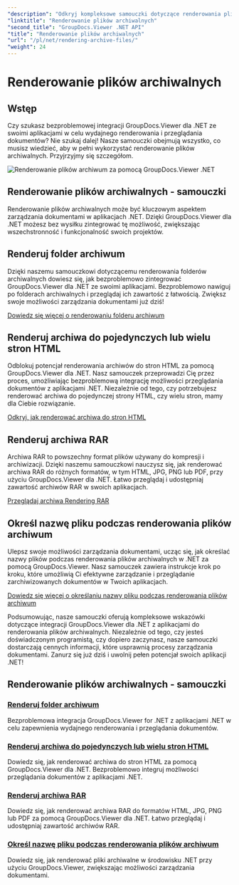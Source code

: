 ```yaml
---
"description": "Odkryj kompleksowe samouczki dotyczące renderowania plików archiwalnych przy użyciu GroupDocs.Viewer dla .NET. Zintegruj się bezproblemowo i wydajnie ze swoimi aplikacjami .NET."
"linktitle": "Renderowanie plików archiwalnych"
"second_title": "GroupDocs.Viewer .NET API"
"title": "Renderowanie plików archiwalnych"
"url": "/pl/net/rendering-archive-files/"
"weight": 24
---
```


# Renderowanie plików archiwalnych

## Wstęp

Czy szukasz bezproblemowej integracji GroupDocs.Viewer dla .NET ze swoimi aplikacjami w celu wydajnego renderowania i przeglądania dokumentów? Nie szukaj dalej! Nasze samouczki obejmują wszystko, co musisz wiedzieć, aby w pełni wykorzystać renderowanie plików archiwalnych. Przyjrzyjmy się szczegółom.

![Renderowanie plików archiwum za pomocą GroupDocs.Viewer .NET](/viewer/rendering-archive-files/image.png)

## Renderowanie plików archiwalnych - samouczki

Renderowanie plików archiwalnych może być kluczowym aspektem zarządzania dokumentami w aplikacjach .NET. Dzięki GroupDocs.Viewer dla .NET możesz bez wysiłku zintegrować tę możliwość, zwiększając wszechstronność i funkcjonalność swoich projektów.

## Renderuj folder archiwum

Dzięki naszemu samouczkowi dotyczącemu renderowania folderów archiwalnych dowiesz się, jak bezproblemowo zintegrować GroupDocs.Viewer dla .NET ze swoimi aplikacjami. Bezproblemowo nawiguj po folderach archiwalnych i przeglądaj ich zawartość z łatwością. Zwiększ swoje możliwości zarządzania dokumentami już dziś!

[Dowiedz się więcej o renderowaniu folderu archiwum](./render-archive-folder/)

## Renderuj archiwa do pojedynczych lub wielu stron HTML

Odblokuj potencjał renderowania archiwów do stron HTML za pomocą GroupDocs.Viewer dla .NET. Nasz samouczek przeprowadzi Cię przez proces, umożliwiając bezproblemową integrację możliwości przeglądania dokumentów z aplikacjami .NET. Niezależnie od tego, czy potrzebujesz renderować archiwa do pojedynczej strony HTML, czy wielu stron, mamy dla Ciebie rozwiązanie.

[Odkryj, jak renderować archiwa do stron HTML](./render-archives-html/)

## Renderuj archiwa RAR

Archiwa RAR to powszechny format plików używany do kompresji i archiwizacji. Dzięki naszemu samouczkowi nauczysz się, jak renderować archiwa RAR do różnych formatów, w tym HTML, JPG, PNG lub PDF, przy użyciu GroupDocs.Viewer dla .NET. Łatwo przeglądaj i udostępniaj zawartość archiwów RAR w swoich aplikacjach.

[Przeglądaj archiwa Rendering RAR](./render-rar/)

## Określ nazwę pliku podczas renderowania plików archiwum

Ulepsz swoje możliwości zarządzania dokumentami, ucząc się, jak określać nazwy plików podczas renderowania plików archiwalnych w .NET za pomocą GroupDocs.Viewer. Nasz samouczek zawiera instrukcje krok po kroku, które umożliwią Ci efektywne zarządzanie i przeglądanie zarchiwizowanych dokumentów w Twoich aplikacjach.

[Dowiedz się więcej o określaniu nazwy pliku podczas renderowania plików archiwum](./specify-filename-render-archive/)

Podsumowując, nasze samouczki oferują kompleksowe wskazówki dotyczące integracji GroupDocs.Viewer dla .NET z aplikacjami do renderowania plików archiwalnych. Niezależnie od tego, czy jesteś doświadczonym programistą, czy dopiero zaczynasz, nasze samouczki dostarczają cennych informacji, które usprawnią procesy zarządzania dokumentami. Zanurz się już dziś i uwolnij pełen potencjał swoich aplikacji .NET!
## Renderowanie plików archiwalnych - samouczki
### [Renderuj folder archiwum](./render-archive-folder/)
Bezproblemowa integracja GroupDocs.Viewer for .NET z aplikacjami .NET w celu zapewnienia wydajnego renderowania i przeglądania dokumentów.
### [Renderuj archiwa do pojedynczych lub wielu stron HTML](./render-archives-html/)
Dowiedz się, jak renderować archiwa do stron HTML za pomocą GroupDocs.Viewer dla .NET. Bezproblemowo integruj możliwości przeglądania dokumentów z aplikacjami .NET.
### [Renderuj archiwa RAR](./render-rar/)
Dowiedz się, jak renderować archiwa RAR do formatów HTML, JPG, PNG lub PDF za pomocą GroupDocs.Viewer dla .NET. Łatwo przeglądaj i udostępniaj zawartość archiwów RAR.
### [Określ nazwę pliku podczas renderowania plików archiwum](./specify-filename-render-archive/)
Dowiedz się, jak renderować pliki archiwalne w środowisku .NET przy użyciu GroupDocs.Viewer, zwiększając możliwości zarządzania dokumentami.